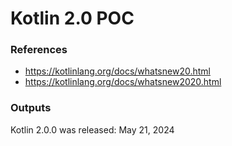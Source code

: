 # Kotlin 2.0 POC

### References

- https://kotlinlang.org/docs/whatsnew20.html
- https://kotlinlang.org/docs/whatsnew2020.html

### Outputs

Kotlin 2.0.0 was released: May 21, 2024